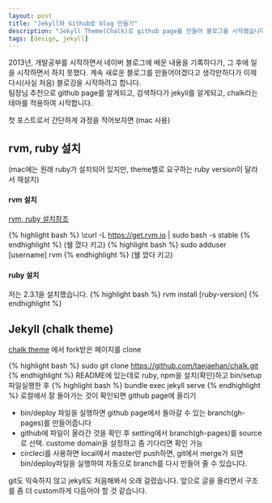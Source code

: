```yaml
---
layout: post
title: "Jekyll와 Github로 blog 만들기"
description: "Jekyll Theme(Chalk)로 github page를 만들어 블로그를 시작했습니다"
tags: [design, jekyll]
---
```


2013년, 개발공부를 시작하면서 네이버 블로그에 배운 내용을 기록하다가, 그 후에 일을 시작하면서 하지 못했다. 
계속 새로운 블로그를 만들어야겠다고 생각만하다가 이제 다시(사실 처음) 블로깅을 시작하려고 합니다.  
팀장님 추천으로 github page를 알게되고, 검색하다가 jekyll를 알게되고, chalk라는 테마를 적용하여 시작합니다.

첫 포스트로서 간단하게 과정을 적어보자면 
(mac 사용)

## rvm, ruby 설치 
(mac에는 원래 ruby가 설치되어 있지만, theme별로 요구하는 ruby version이 달라서 재설치)

#### rvm 설치
<a href="http://bigmatch.i-um.net/2013/12/%EB%A9%98%EB%B6%95%EC%97%86%EC%9D%B4-rvm%EA%B3%BC-%EB%A3%A8%EB%B9%84-%EC%84%A4%EC%B9%98%ED%95%98%EA%B8%B0/" >rvm, ruby 설치참조</a>

{% highlight bash %}
\curl -L https://get.rvm.io | sudo bash -s stable
{% endhighlight %}
(쉘 껐다 키고)
{% highlight bash %}
sudo adduser [username] rvm 
{% endhighlight %}
(쉘 껐다 키고) 
#### ruby 설치
저는 2.3.1을 설치했습니다. 
{% highlight bash %}
rvm install [ruby-version]
{% endhighlight %}


## Jekyll (chalk theme)
<a href="https://github.com/nielsenramon/chalk">chalk theme</a>
에서 fork받은 페이지를 clone

{% highlight bash %}
sudo git clone https://github.com/taejaehan/chalk.git
{% endhighlight %}
README에 있는데로 ruby, npm을 설치(확인)하고 
bin/setup 파일실행한 후
{% highlight bash %}
bundle exec jekyll serve
{% endhighlight %}
로컬에서 잘 돌아가는 것이 확인되면 github page에 올리기

- bin/deploy 파일을 실행하면 github page에서 돌아갈 수 있는 branch(gh-pages)를 만들어줍니다
- github에 파일이 올라간 것을 확인 후 setting에서 branch(gh-pages)를 source로 선택.
custome domain을 설정하고 좀 기다리면 확인 가능 
- circleci를 사용하면 local에서 master만 push하면, git에서 merge가 되면 bin/deploy파일을 실행하여 자동으로 branch를 다시 만들어 줄 수 있습니다.

git도 익숙하지 않고 jekyll도 처음해봐서 오래 걸렸습니다. 앞으로 글을 올리면서 구조를 좀 더 custom하게 다듬어야 할 것 같습니다.

